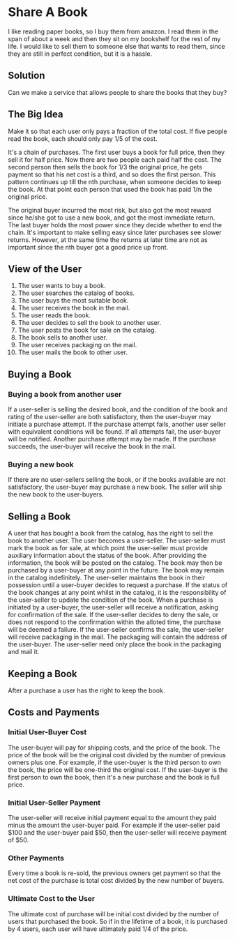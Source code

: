 # Share A Book
I like reading paper books, so I buy them
from amazon. I read them in the span of about
a week and then they sit on my bookshelf for
the rest of my life. I would like to sell them
to someone else that wants to read them, since
they are still in perfect condition, but it is
a hassle.

## Solution
Can we make a service that allows people to share
the books that they buy?

## The Big Idea
Make it so that each user only pays a fraction of the
total cost. If five people read the book, each should
only pay 1/5 of the cost.

It's a chain of purchases. The first user buys a book for
full price, then they sell it for half price. Now there are
two people each paid half the cost. The second person then
sells the book for 1/3 the original price, he gets payment
so that his net cost is a third, and so does the first person.
This pattern continues up till the nth purchase, when someone
decides to keep the book. At that point each person that used
the book has paid 1/n the original price.

The original buyer incurred the most risk, but also got the most
reward since he/she got to use a new book, and got the most
immediate return. The last buyer holds the most power since
they decide whether to end the chain. It's important to make
selling easy since later purchases see slower returns. However,
at the same time the returns at later time are not as important
since the nth buyer got a good price up front.

## View of the User
1. The user wants to buy a book.
2. The user searches the catalog of books.
3. The user buys the most suitable book.
4. The user receives the book in the mail.
5. The user reads the book.
6. The user decides to sell the book to another user.
7. The user posts the book for sale on the catalog.
8. The book sells to another user.
9. The user receives packaging on the mail.
10. The user mails the book to other user.

## Buying a Book
### Buying a book from another user
If a user-seller is selling the desired book, and the
condition of the book and rating of the user-seller
are both satisfactory, then the user-buyer may initiate
a purchase attempt. If the purchase attempt fails, another
user seller with equivalent conditions will be found. If all
attempts fail, the user-buyer will be notified. Another
purchase attempt may be made. If the purchase succeeds, the
user-buyer will receive the book in the mail.

### Buying a new book
If there are no user-sellers selling the book, or if the
books available are not satisfactory, the user-buyer may
purchase a new book. The seller will ship the new book
to the user-buyers.

## Selling a Book
A user that has bought a book from the catalog, has the
right to sell the book to another user. The user becomes
a user-seller. The user-seller must mark the book as for
sale, at which point the user-seller must provide auxiliary
information about the status of the book. After providing
the information, the book will be posted on the catalog.
The book may then be purchased by a user-buyer at any point
in the future. The book may remain in the catalog indefinitely.
The user-seller maintains the book in their possession until
a user-buyer decides to request a purchase. If the status of
the book changes at any point whilst in the catalog, it is
the responsibility of the user-seller to update the condition
of the book. When a purchase is initiated by a user-buyer, the
user-seller will receive a notification, asking for confirmation
of the sale. If the user-seller decides to deny the sale, or
does not respond to the confirmation within the alloted time,
the purchase will be deemed a failure. If the user-seller confirms
the sale, the user-seller will receive packaging in the mail.
The packaging will contain the address of the user-buyer. The
user-seller need only place the book in the packaging and mail
it.

## Keeping a Book
After a purchase a user has the right to keep the book.

## Costs and Payments

### Initial User-Buyer Cost
The user-buyer will pay for shipping costs, and the price of
the book. The price of the book will be the original cost
divided by the number of previous owners plus one. For example,
if the user-buyer is the third person to own the book, the price
will be one-third the original cost. If the user-buyer is the
first person to own the book, then it's a new purchase and
the book is full price.

### Initial User-Seller Payment
The user-seller will receive initial payment equal to the
amount they paid minus the amount the user-buyer paid. For example
if the user-seller paid $100 and the user-buyer paid $50, then
the user-seller will receive payment of $50.

### Other Payments
Every time a book is re-sold, the previous owners get payment
so that the net cost of the purchase is total cost divided
by the new number of buyers.

### Ultimate Cost to the User
The ultimate cost of purchase will be initial cost divided by
the number of users that purchased the book. So if in the
lifetime of a book, it is purchased by 4 users, each user
will have ultimately paid 1/4 of the price.
